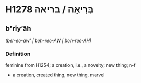 # H1278 בְּרִיאָה / בריאה

## bᵉrîyʼâh

_(ber-ee-aw' | beh-ree-AW | beh-ree-AH)_

### Definition

feminine from H1254; a creation, i.e., a novelty; new thing; n-f

- a creation, created thing, new thing, marvel
